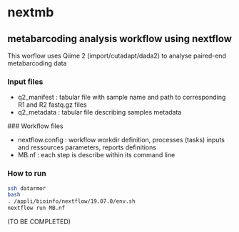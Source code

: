 # nextmb
## metabarcoding analysis workflow using nextflow

This worflow uses Qiime 2 (import/cutadapt/dada2) to analyse paired-end metabarcoding data

### Input files 

* q2_manifest : tabular file with sample name and path to corresponding R1 and R2 fastq.gz files
* q2_metadata : tabular file describing samples metadata

### Workflow files

* nextflow.config : workflow workdir definition, processes (tasks) inputs and ressources parameters, reports definitions
* MB.nf : each step is describe within its command line


### How to run
```bash
ssh datarmor
bash
. /appli/bioinfo/nextflow/19.07.0/env.sh
nextflow run MB.nf
```
(TO BE COMPLETED)
